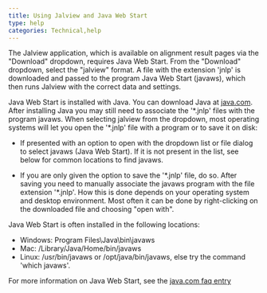 ```yaml
---
title: Using Jalview and Java Web Start
type: help
categories: Technical,help
---
```


The Jalview application, which is available on alignment result pages via the "Download" dropdown, requires Java Web Start. From the "Download" dropdown, select the "jalview" format. A file with the extension 'jnlp' is downloaded and passed to the program Java Web Start (javaws), which then runs Jalview with the correct data and settings.

Java Web Start is installed with Java. You can download Java at [java.com](http://www.java.com/).  
After installing Java you may still need to associate the '\*.jnlp' files with the program javaws. When selecting jalview from the dropdown, most operating systems will let you open the '\*.jnlp' file with a program or to save it on disk:

-   If presented with an option to open with the dropdown list or file dialog to select javaws (Java Web Start). If it is not present in the list, see below for common locations to find javaws.

-   If you are only given the option to save the '\*.jnlp' file, do so. After saving you need to manually associate the javaws program with the file extension '\*.jnlp'. How this is done depends on your operating system and desktop environment. Most often it can be done by right-clicking on the downloaded file and choosing "open with".

Java Web Start is often installed in the following locations:

-   Windows: Program Files\\Java\\bin\\javaws
-   Mac: /Library/Java/Home/bin/javaws
-   Linux: /usr/bin/javaws or /opt/java/bin/javaws, else try the command 'which javaws'.

For more information on Java Web Start, see the [java.com faq entry](http://www.java.com/en/download/faq/java_webstart.xml)
